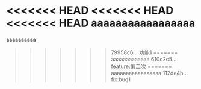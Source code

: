 <<<<<<< HEAD
<<<<<<< HEAD
<<<<<<< HEAD
aaaaaaaaaaaaaaaaa
=======
aaaaaaaaaa
>>>>>>> 79958c6... 功能1
=======
aaaaaaaaaaaaa
>>>>>>> 610c2c5... feature:第二次
=======
aaaaaaaaaaaaaaaaa
>>>>>>> 112de4b... fix:bug1

